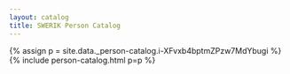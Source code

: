 ```yaml
---
layout: catalog
title: SWERIK Person Catalog
---
```

{% assign p = site.data._person-catalog.i-XFvxb4bptmZPzw7MdYbugi %}
{% include person-catalog.html p=p %}

